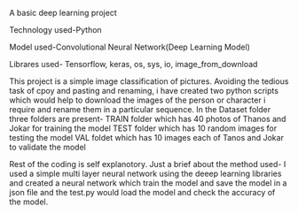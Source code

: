 
A basic deep learning project

Technology used-Python

Model used-Convolutional Neural Network(Deep Learning Model)

Librares used- Tensorflow, keras, os, sys, io, image_from_download

This project is a simple image classification of pictures.
Avoiding the tedious task of cpoy and pasting and renaming, i have created two python scripts which would help to download the images of the person or character i require and rename them in a particular sequence.
In the Dataset folder three folders are present-
TRAIN folder which has 40 photos of Thanos and Jokar for training the model
TEST folder which has 10 random images for testing the model
VAL foldet which has 10 images each of Tanos and Jokar to validate the model

Rest of the coding is self explanotory. Just a brief about the method used-
I used a simple multi layer neural network using the deeep learning libraries and created a neural network which train the model and save the model in a json file and the test.py would load the model and check the accuracy of the model.
